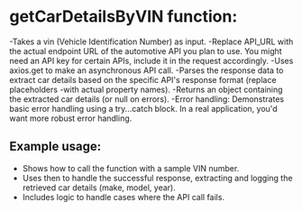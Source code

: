 # getCarDetailsByVIN function:

-Takes a vin (Vehicle Identification Number) as input.
-Replace API_URL with the actual endpoint URL of the automotive API you plan to use. You might need an API key for certain APIs, include it in the request accordingly.
-Uses axios.get to make an asynchronous API call.
-Parses the response data to extract car details based on the specific API's response format (replace placeholders -with actual property names).
-Returns an object containing the extracted car details (or null on errors).
-Error handling: Demonstrates basic error handling using a try...catch block. In a real application, you'd want more robust error handling.

## Example usage:
- Shows how to call the function with a sample VIN number.
- Uses then to handle the successful response, extracting and logging the retrieved car details (make, model, year).
- Includes logic to handle cases where the API call fails.